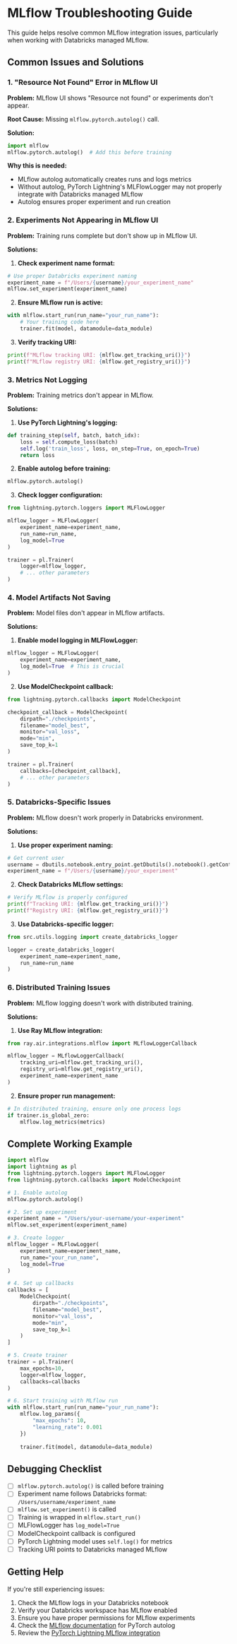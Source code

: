 # MLflow Troubleshooting Guide

This guide helps resolve common MLflow integration issues, particularly when working with Databricks managed MLflow.

## Common Issues and Solutions

### 1. "Resource Not Found" Error in MLflow UI

**Problem:** MLflow UI shows "Resource not found" or experiments don't appear.

**Root Cause:** Missing `mlflow.pytorch.autolog()` call.

**Solution:**
```python
import mlflow
mlflow.pytorch.autolog()  # Add this before training
```

**Why this is needed:**
- MLflow autolog automatically creates runs and logs metrics
- Without autolog, PyTorch Lightning's MLFlowLogger may not properly integrate with Databricks managed MLflow
- Autolog ensures proper experiment and run creation

### 2. Experiments Not Appearing in MLflow UI

**Problem:** Training runs complete but don't show up in MLflow UI.

**Solutions:**

1. **Check experiment name format:**
```python
# Use proper Databricks experiment naming
experiment_name = f"/Users/{username}/your_experiment_name"
mlflow.set_experiment(experiment_name)
```

2. **Ensure MLflow run is active:**
```python
with mlflow.start_run(run_name="your_run_name"):
    # Your training code here
    trainer.fit(model, datamodule=data_module)
```

3. **Verify tracking URI:**
```python
print(f"MLflow tracking URI: {mlflow.get_tracking_uri()}")
print(f"MLflow registry URI: {mlflow.get_registry_uri()}")
```

### 3. Metrics Not Logging

**Problem:** Training metrics don't appear in MLflow.

**Solutions:**

1. **Use PyTorch Lightning's logging:**
```python
def training_step(self, batch, batch_idx):
    loss = self.compute_loss(batch)
    self.log('train_loss', loss, on_step=True, on_epoch=True)
    return loss
```

2. **Enable autolog before training:**
```python
mlflow.pytorch.autolog()
```

3. **Check logger configuration:**
```python
from lightning.pytorch.loggers import MLFlowLogger

mlflow_logger = MLFlowLogger(
    experiment_name=experiment_name,
    run_name=run_name,
    log_model=True
)

trainer = pl.Trainer(
    logger=mlflow_logger,
    # ... other parameters
)
```

### 4. Model Artifacts Not Saving

**Problem:** Model files don't appear in MLflow artifacts.

**Solutions:**

1. **Enable model logging in MLFlowLogger:**
```python
mlflow_logger = MLFlowLogger(
    experiment_name=experiment_name,
    log_model=True  # This is crucial
)
```

2. **Use ModelCheckpoint callback:**
```python
from lightning.pytorch.callbacks import ModelCheckpoint

checkpoint_callback = ModelCheckpoint(
    dirpath="./checkpoints",
    filename="model_best",
    monitor="val_loss",
    mode="min",
    save_top_k=1
)

trainer = pl.Trainer(
    callbacks=[checkpoint_callback],
    # ... other parameters
)
```

### 5. Databricks-Specific Issues

**Problem:** MLflow doesn't work properly in Databricks environment.

**Solutions:**

1. **Use proper experiment naming:**
```python
# Get current user
username = dbutils.notebook.entry_point.getDbutils().notebook().getContext().userName().get()
experiment_name = f"/Users/{username}/your_experiment"
```

2. **Check Databricks MLflow settings:**
```python
# Verify MLflow is properly configured
print(f"Tracking URI: {mlflow.get_tracking_uri()}")
print(f"Registry URI: {mlflow.get_registry_uri()}")
```

3. **Use Databricks-specific logger:**
```python
from src.utils.logging import create_databricks_logger

logger = create_databricks_logger(
    experiment_name=experiment_name,
    run_name=run_name
)
```

### 6. Distributed Training Issues

**Problem:** MLflow logging doesn't work with distributed training.

**Solutions:**

1. **Use Ray MLflow integration:**
```python
from ray.air.integrations.mlflow import MLflowLoggerCallback

mlflow_logger = MLflowLoggerCallback(
    tracking_uri=mlflow.get_tracking_uri(),
    registry_uri=mlflow.get_registry_uri(),
    experiment_name=experiment_name
)
```

2. **Ensure proper run management:**
```python
# In distributed training, ensure only one process logs
if trainer.is_global_zero:
    mlflow.log_metrics(metrics)
```

## Complete Working Example

```python
import mlflow
import lightning as pl
from lightning.pytorch.loggers import MLFlowLogger
from lightning.pytorch.callbacks import ModelCheckpoint

# 1. Enable autolog
mlflow.pytorch.autolog()

# 2. Set up experiment
experiment_name = "/Users/your-username/your-experiment"
mlflow.set_experiment(experiment_name)

# 3. Create logger
mlflow_logger = MLFlowLogger(
    experiment_name=experiment_name,
    run_name="your_run_name",
    log_model=True
)

# 4. Set up callbacks
callbacks = [
    ModelCheckpoint(
        dirpath="./checkpoints",
        filename="model_best",
        monitor="val_loss",
        mode="min",
        save_top_k=1
    )
]

# 5. Create trainer
trainer = pl.Trainer(
    max_epochs=10,
    logger=mlflow_logger,
    callbacks=callbacks
)

# 6. Start training with MLflow run
with mlflow.start_run(run_name="your_run_name"):
    mlflow.log_params({
        "max_epochs": 10,
        "learning_rate": 0.001
    })
    
    trainer.fit(model, datamodule=data_module)
```

## Debugging Checklist

- [ ] `mlflow.pytorch.autolog()` is called before training
- [ ] Experiment name follows Databricks format: `/Users/username/experiment_name`
- [ ] `mlflow.set_experiment()` is called
- [ ] Training is wrapped in `mlflow.start_run()`
- [ ] MLFlowLogger has `log_model=True`
- [ ] ModelCheckpoint callback is configured
- [ ] PyTorch Lightning model uses `self.log()` for metrics
- [ ] Tracking URI points to Databricks managed MLflow

## Getting Help

If you're still experiencing issues:

1. Check the MLflow logs in your Databricks notebook
2. Verify your Databricks workspace has MLflow enabled
3. Ensure you have proper permissions for MLflow experiments
4. Check the [MLflow documentation](https://mlflow.org/docs/latest/ml/tracking/autolog/#autolog-pytorch) for PyTorch autolog
5. Review the [PyTorch Lightning MLflow integration](https://lightning.ai/docs/pytorch/stable/api/lightning.pytorch.loggers.mlflow.html) 